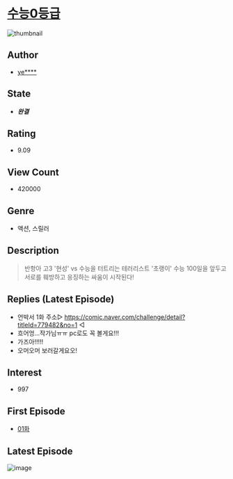 # [수능0등급](https://comic.naver.com/bestChallenge/list?titleId=742168)
![thumbnail](https://image-comic.pstatic.net/user_contents_data/challenge_comic/2020/10/17/300132/thumbnail_202x1647a74c69d_aa79_4c9b_bb89_1fbc9f19cd5a_00000513.JPEG)

## Author
- [ye****](https://comic.naver.com/artistTitle?id=300132)

## State
- ***완결***

## Rating
- 9.09

## View Count
- 420000

## Genre
- 액션, 스릴러

## Description
> 반항아 고3 '현성' vs 수능을 터트리는 테러리스트 '초랭이' 수능 100일을 앞두고 서로를 훼방하고 응징하는 싸움이 시작된다!

## Replies (Latest Episode)
- 언박서 1화 주소▷ https://comic.naver.com/challenge/detail?titleId=779482&no=1 ◁
- 흐어엉...작가님ㅠㅠ pc로도 꼭 볼게요!!!
- 가즈아!!!!!
- 오머오머 보러갈게요오!

## Interest
- 997

## First Episode
- [01화](https://comic.naver.com/bestChallenge/detail?titleId=742168&no=1)

## Latest Episode
![image](https://image-comic.pstatic.net/user_contents_data/challenge_comic/2021/09/18/300132/upload_4050532874057048377.jpeg)
